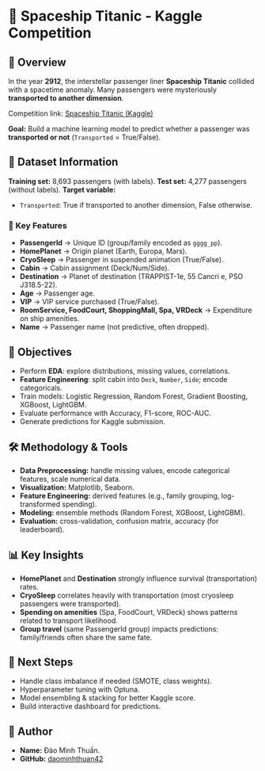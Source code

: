 # 🚀 Spaceship Titanic - Kaggle Competition

## 📌 Overview

In the year **2912**, the interstellar passenger liner **Spaceship Titanic** collided with a spacetime anomaly. Many passengers were mysteriously **transported to another dimension**.

Competition link: [Spaceship Titanic (Kaggle)](https://www.kaggle.com/competitions/spaceship-titanic)

**Goal:** Build a machine learning model to predict whether a passenger was **transported or not** (`Transported` = True/False).

## 📂 Dataset Information

**Training set:** 8,693 passengers (with labels).
**Test set:** 4,277 passengers (without labels).
**Target variable:**

* `Transported`: True if transported to another dimension, False otherwise.

### 🔑 Key Features

* **PassengerId** → Unique ID (group/family encoded as `gggg_pp`).
* **HomePlanet** → Origin planet (Earth, Europa, Mars).
* **CryoSleep** → Passenger in suspended animation (True/False).
* **Cabin** → Cabin assignment (Deck/Num/Side).
* **Destination** → Planet of destination (TRAPPIST-1e, 55 Cancri e, PSO J318.5-22).
* **Age** → Passenger age.
* **VIP** → VIP service purchased (True/False).
* **RoomService, FoodCourt, ShoppingMall, Spa, VRDeck** → Expenditure on ship amenities.
* **Name** → Passenger name (not predictive, often dropped).

## 🎯 Objectives

* Perform **EDA**: explore distributions, missing values, correlations.
* **Feature Engineering**: split cabin into `Deck`, `Number`, `Side`; encode categoricals.
* Train models: Logistic Regression, Random Forest, Gradient Boosting, XGBoost, LightGBM.
* Evaluate performance with Accuracy, F1-score, ROC-AUC.
* Generate predictions for Kaggle submission.

## 🛠 Methodology & Tools

* **Data Preprocessing:** handle missing values, encode categorical features, scale numerical data.
* **Visualization:** Matplotlib, Seaborn.
* **Feature Engineering:** derived features (e.g., family grouping, log-transformed spending).
* **Modeling:** ensemble methods (Random Forest, XGBoost, LightGBM).
* **Evaluation:** cross-validation, confusion matrix, accuracy (for leaderboard).

## 📊 Key Insights

* **HomePlanet** and **Destination** strongly influence survival (transportation) rates.
* **CryoSleep** correlates heavily with transportation (most cryosleep passengers were transported).
* **Spending on amenities** (Spa, FoodCourt, VRDeck) shows patterns related to transport likelihood.
* **Group travel** (same PassengerId group) impacts predictions: family/friends often share the same fate.

## 🚀 Next Steps

* Handle class imbalance if needed (SMOTE, class weights).
* Hyperparameter tuning with Optuna.
* Model ensembling & stacking for better Kaggle score.
* Build interactive dashboard for predictions.

## 👤 Author

* **Name:** Đào Minh Thuấn.
* **GitHub:** [daominhthuan42](https://github.com/daominhthuan42)
